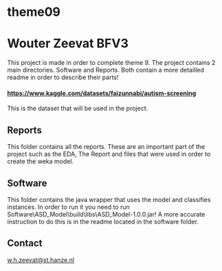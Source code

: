 # theme09
# Wouter Zeevat BFV3
This project is made in order to complete theme 9. The project contains 2 main directories. Software and Reports. Both contain a more detailled readme in order to describe their parts!

#### https://www.kaggle.com/datasets/faizunnabi/autism-screening
This is the dataset that will be used in the project.

## Reports
This folder contains all the reports. These are an important part of the project such as the EDA, The Report and files that were used in order to create the weka model.

## Software
This folder contains the java wrapper that uses the model and classifies instances. In order to run it you need to run Software\ASD_Model\build\libs\ASD_Model-1.0.0.jar! A more accurate instruction to do this is in the readme located in the software folder.

## Contact
w.h.zeevat@st.hanze.nl